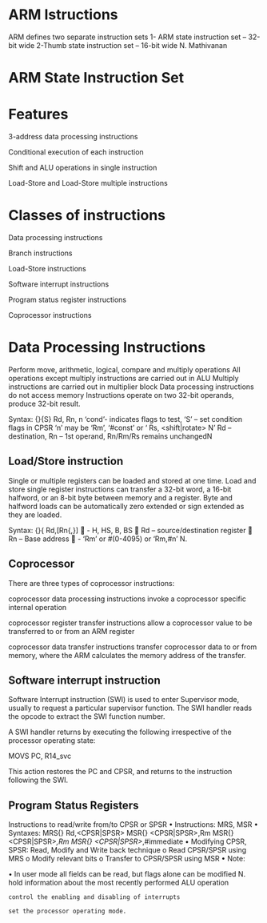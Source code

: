# ARM Istructions

ARM defines two separate instruction sets 
1- ARM state instruction set – 32-bit wide 
2-Thumb state instruction set – 16-bit wide N. Mathivanan 

# ARM State Instruction Set

# Features 
3-address data processing instructions

Conditional execution of each instruction 

Shift and ALU operations in single instruction

Load-Store and Load-Store multiple instructions

#  Classes of instructions

Data processing instructions 

Branch instructions

Load-Store instructions 

Software interrupt instructions

Program status register instructions

Coprocessor instructions

# Data Processing Instructions
 Perform move, arithmetic, logical, compare and multiply operations 
 All operations except multiply instructions are carried out in ALU 
 Multiply instructions are carried out in multiplier block 
 Data processing instructions do not access memory 
  Instructions operate on two 32-bit operands, produce 32-bit result.
  
  Syntax: <opcode>{<cond>}{S} Rd, Rn, n ‘cond’- indicates flags to test, ‘S’ – set condition flags in CPSR ‘n’ may be ‘Rm’, ‘#const’
  or ‘ Rs, <shift|rotate> N’ Rd – destination, Rn – 1st operand, Rn/Rm/Rs remains unchangedN
  
  
 ## Load/Store instruction
 
  Single or multiple registers can be loaded and stored at one time.
Load and store single register instructions can transfer a 32-bit word, a 16-bit halfword, or an 8-bit byte between memory and a register. Byte and halfword loads can be automatically zero extended or sign extended as they are loaded.
 
 Syntax: <opcode>{<condition>}{<type> Rd,[Rn{,<offset>}] 
 <type> - H, HS, B, BS  
  Rd – source/destination register  
 Rn – Base address  
  <offset> - ‘Rm’ or #(0-4095) or ‘Rm,<shift>#n’ N. 
 
  
  
  ## Coprocessor
  There are three types of coprocessor instructions:

 coprocessor data processing instructions invoke a coprocessor specific internal operation

 coprocessor register transfer instructions allow a coprocessor value to be transferred to or from an ARM register

 coprocessor data transfer instructions transfer coprocessor data to or from memory, where the ARM calculates the memory address of the transfer. 
 
 ## Software interrupt instruction
 
  Software Interrupt instruction (SWI) is used to enter Supervisor mode, usually to request a particular supervisor function. The SWI handler reads the opcode to extract the SWI function number.

A SWI handler returns by executing the following irrespective of the processor operating state:

MOVS PC, R14_svc

This action restores the PC and CPSR, and returns to the instruction following the SWI.
 
## Program Status Registers
 
Instructions to read/write from/to CPSR or SPSR 
   • Instructions: MRS, MSR 
   • Syntaxes: MRS{<cond>} Rd,<CPSR|SPSR> MSR{<cond>} <CPSR|SPSR>,Rm MSR{<cond>} <CPSR|SPSR>_<fields>,Rm MSR{<cond>}          <CPSR|SPSR>_<fields>,#immediate 
   • Modifying CPSR, SPSR: Read, Modify and Write back technique o Read CPSR/SPSR using MRS o Modify relevant bits o Transfer to CPSR/SPSR using MSR • Note: 
   
   • In user mode all fields can be read, but flags alone can be modified N.
    hold information about the most recently performed ALU operation

    control the enabling and disabling of interrupts

    set the processor operating mode. 
 
 
  
  
  
  
  
